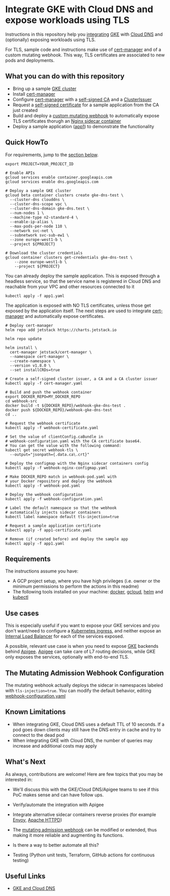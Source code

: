 # Integrate GKE with Cloud DNS and expose workloads using TLS

Instructions in this repository help you [integrating](https://cloud.google.com/kubernetes-engine/docs/how-to/cloud-dns) [GKE](https://cloud.google.com/kubernetes-engine/docs) with [Cloud DNS](https://cloud.google.com/dns/docs) and (optionally) exposing workloads using TLS.

For TLS, sample code and instructions make use of [cert-manager](https://cert-manager.io) and of a custom mutating webhook. This way, TLS certificates are associated to new pods and deployments.

## What you can do with this repository

* Bring up a sample [GKE cluster](https://cloud.google.com/kubernetes-engine/docs)
* Install [cert-manager](https://cert-manager.io)
* Configure [cert-manager](https://cert-manager.io) with a [self-signed CA](https://cert-manager.io/docs/configuration/selfsigned/) and a [ClusterIssuer](https://cert-manager.io/docs/concepts/issuer/)
* Request a [self-signed certificate](https://cert-manager.io/docs/configuration/selfsigned/) for a sample application from the CA just created
* Build and deploy a [custom mutating webhook](https://kubernetes.io/docs/reference/access-authn-authz/admission-controllers/#mutatingadmissionwebhook) to automatically expose TLS certificates thorugh an [Nginx sidecar container](https://www.nginx.com/)
* Deploy a sample application ([app1](app1.yaml)) to demonstrate the functionality

## Quick HowTo

For requirements, jump to the [section below](#requirements).

```shell
export PROJECT=YOUR_PROJECT_ID

# Enable APIs
gcloud services enable container.googleapis.com
gcloud services enable dns.googleapis.com

# Deploy a sample GKE cluster
gcloud beta container clusters create gke-dns-test \
  --cluster-dns clouddns \
  --cluster-dns-scope vpc \
  --cluster-dns-domain gke-dns.test \
  --num-nodes 1 \
  --machine-type n2-standard-4 \
  --enable-ip-alias \
  --max-pods-per-node 110 \
  --network svc-net \
  --subnetwork svc-sub-ew1 \
  --zone europe-west1-b \
  --project ${PROJECT}

# Download the cluster credentials
gcloud container clusters get-credentials gke-dns-test \
	--zone europe-west1-b \
	--project ${PROJECT}
```

You can already deploy the sample application. This is exposed through a headless service, so that the service name is registered in Cloud DNS and reachable from your VPC and other resources connected to it

```shell
kubectl apply -f app1.yaml
```

The application is exposed with NO TLS certificates, unless those get exposed by the application itself.
The next steps are used to integrate [cert-manager](https://cert-manager.io) and automatically expose certificates.

```shell
# Deploy cert-manager
helm repo add jetstack https://charts.jetstack.io

helm repo update

helm install \
  cert-manager jetstack/cert-manager \
  --namespace cert-manager \
  --create-namespace \
  --version v1.8.0 \
  --set installCRDs=true

# Create a self-signed cluster issuer, a CA and a CA cluster issuer
kubectl apply -f cert-manager.yaml

# Build and push the webhook container
export DOCKER_REPO=MY_DOCKER_REPO
cd webhook-src
docker build -t ${DOCKER_REPO}/webhook-gke-dns-test .
docker push ${DOCKER_REPO}/webhook-gke-dns-test
cd ..

# Request the webhook certificate
kubectl apply -f webhook-certificate.yaml

# Set the value of clientConfig.caBundle in
# webhook-configuration.yaml with the CA certificate base64.
# You can get the value with the following command:
kubectl get secret webhook-tls \
  --output="jsonpath={.data.ca\.crt}"

# Deploy the configmap with the Nginx sidecar containers config
kubectl apply -f webhook-nginx-configmap.yaml

# Make DOCKER_REPO match in webhook-pod.yaml with
# your Docker repository and deploy the webhook
kubectl apply -f webhook-pod.yaml

# Deploy the webhook configuration
kubectl apply -f webhook-configuration.yaml

# Label the default namespace so that the webhook
# automatically injects sidecar containers
kubectl label namespace default tls-injection=true

# Request a sample application certificate
kubectl apply -f app1-certificate.yaml

# Remove (if created before) and deploy the sample app
kubectl apply -f app1.yaml
```

## Requirements

The instructions assume you have:

* A GCP project setup, where you have high privileges (i.e. owner or the minimum permissions to perform the actions in this readme)
* The following tools installed on your machine: [docker](https://docs.docker.com/get-docker/), [gcloud](https://cloud.google.com/sdk/docs/install), [helm](https://helm.sh/docs/intro/install/) and [kubectl](https://kubernetes.io/docs/tasks/tools/)

## Use cases

This is especially useful if you want to expose your GKE services and you don't want/need to configure a [Kubernetes ingress](https://kubernetes.io/docs/concepts/services-networking/ingress/), and neither expose an [Internal Load Balancer](https://cloud.google.com/kubernetes-engine/docs/how-to/internal-load-balancing) for each of the services exposed.

A possible, relevant use case is when you need to expose [GKE](https://cloud.google.com/kubernetes-engine/docs) backends behind [Apigee](https://cloud.google.com/apigee/docs).
[Apigee](https://cloud.google.com/apigee/docs) can take care of L7 routing decisions, while GKE only exposes the services, optionally with end-to-end TLS.

## The Mutating Admission Webhook Configuration

The mutating webhook actually deploys the sidecar in namespaces labeled with `tls-injection=true`. You can modify the default behavior, editing [webhook-configuration.yaml](webhook-configuration.yaml)

## Known Limitations

* When integrating GKE, Cloud DNS uses a default TTL of 10 seconds. If a pod goes down clients may still have the DNS entry in cache and try to connect to the dead pod
* When integrating GKE with Cloud DNS, the number of queries may increase and additional costs may apply

## What's Next

As always, contributions are welcome! Here are few topics that you may be interested in:

* We'll discuss this with the GKE/Cloud DNS/Apigee teams to see if this PoC makes sense and can have follow ups.

* Verify/automate the integration with Apigee

* Integrate alternative sidecar containers reverse proxies (for example [Envoy](https://www.envoyproxy.io/), [Apache HTTPD](https://httpd.apache.org/))

* The [mutating admission webhook](https://kubernetes.io/docs/reference/access-authn-authz/admission-controllers/#mutatingadmissionwebhook) can be modified or extended, thus making it more reliable and augmenting its functions.

* Is there a way to better automate all this?

* Testing (Python unit tests, Terraform, GitHub actions for continuous testing)

## Useful Links

* [GKE and Cloud DNS](https://cloud.google.com/kubernetes-engine/docs/how-to/cloud-dns)
